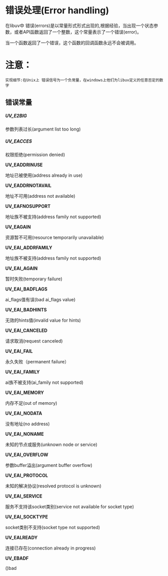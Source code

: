 # 错误处理\(Error handling\)

在libuv中 错误\(errors\)是以常量形式形式出现的,根据经验，当出现一个状态参数，或者API函数返回了一个整数，这个常量表示了一个错误\(error\)。

当一个函数返回了一个错误，这个函数的回调函数永远不会被调用。

# 注意：

```
实现细节:在Unix上 错误信号为一个负常量，在windows上他们为libuv定义的任意否定的数字
```

## 错误常量

##### UV\_E2BIG

参数列表过长\(argument list too long\)

##### UV\_EACCES

权限拒绝\(permission denied\)

**UV\_EADDRINUSE**

地址已被使用\(address already in use\)

**UV\_EADDRNOTAVAIL**

地址不可用\(address not available\)

**UV\_EAFNOSUPPORT**

地址族不被支持\(address family not supported\)

**UV\_EAGAIN**

资源暂不可用\(resource temporarily unavailable\)

**UV\_EAI\_ADDRFAMILY**

地址族不被支持\(address family not supported\)

**UV\_EAI\_AGAIN**

暂时失败\(temporary failure\)

**UV\_EAI\_BADFLAGS**

ai\_flags值有误\(bad ai\_flags value\)

**UV\_EAI\_BADHINTS**

无效的hints值\(invalid value for hints\)

**UV\_EAI\_CANCELED**

请求取消\(request canceled\)

**UV\_EAI\_FAIL**

永久失败（permanent failure）

**UV\_EAI\_FAMILY**

ai族不被支持\(ai\_family not supported\)

**UV\_EAI\_MEMORY**

内存不足\(out of memory\)

**UV\_EAI\_NODATA**

没有地址\(no address\)

**UV\_EAI\_NONAME**

未知的节点或服务\(unknown node or service\)

**UV\_EAI\_OVERFLOW**

参数buffer溢出\(argument buffer overflow\)

**UV\_EAI\_PROTOCOL**

未知的解决协议\(resolved protocol is unknown\)

**UV\_EAI\_SERVICE**

服务不支持该socket类别\(service not available for socket type\)

**UV\_EAI\_SOCKTYPE**

socket类别不支持\(socket type not supported\)

**UV\_EALREADY**

连接已存在\(connection already in progress\)

**UV\_EBADF**

\(\)bad 

